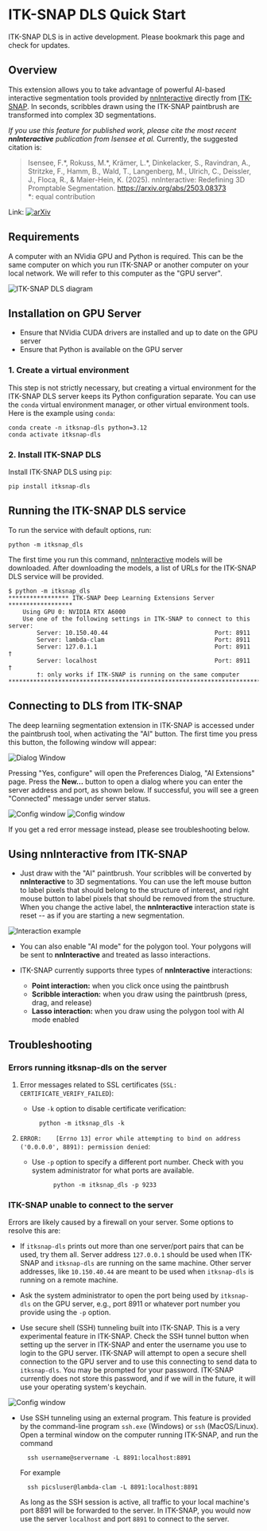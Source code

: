 ITK-SNAP DLS Quick Start
========================
ITK-SNAP DLS is in active development. Please bookmark this page and check for updates.

Overview
--------
This extension allows you to take advantage of powerful AI-based interactive segmentation tools provided by [nnInteractive](https://github.com/MIC-DKFZ/nnInteractive) directly from [ITK-SNAP](https://itksnap.org). In seconds, scribbles drawn using the ITK-SNAP paintbrush are transformed into complex 3D segmentations.

*If you use this feature for published work, please cite the most recent **nnInteractive** publication from Isensee et al.* Currently, the suggested citation is:

> Isensee, F.\*, Rokuss, M.\*, Krämer, L.\*, Dinkelacker, S., Ravindran, A., Stritzke, F., Hamm, B., Wald, T., Langenberg, M., Ulrich, C., Deissler, J., Floca, R., & Maier-Hein, K. (2025). nnInteractive: Redefining 3D Promptable Segmentation. https://arxiv.org/abs/2503.08373 \
> *: equal contribution

Link: [![arXiv](https://img.shields.io/badge/arXiv-2503.08373-b31b1b.svg)](https://arxiv.org/abs/2503.08373)

Requirements
------------
A computer with an NVidia GPU and Python is required. This can be the same computer on which you run ITK-SNAP or another computer on your local network. We will refer to this computer as the "GPU server".

![ITK-SNAP DLS diagram](images/itksnap_dls.png)


Installation on GPU Server
--------------------------
* Ensure that NVidia CUDA drivers are installed and up to date on the GPU server
* Ensure that Python is available on the GPU server

### 1. Create a virtual environment

This step is not strictly necessary, but creating a virtual environment for the ITK-SNAP DLS server keeps its Python configuration separate. You can use the `conda` virtual environment manager, or other virtual environment tools. Here is the example using `conda`:

```
conda create -n itksnap-dls python=3.12
conda activate itksnap-dls
```

### 2. Install ITK-SNAP DLS

Install ITK-SNAP DLS using `pip`:

```
pip install itksnap-dls
```

Running the ITK-SNAP DLS service
--------------------------------
To run the service with default options, run:

```
python -m itksnap_dls
```

The first time you run this command, [nnInteractive](https://github.com/MIC-DKFZ/nnInteractive) models will be downloaded. After downloading the models, a list of URLs for the ITK-SNAP DLS service will be provided. 

```
$ python -m itksnap_dls 
***************** ITK-SNAP Deep Learning Extensions Server ******************
    Using GPU 0: NVIDIA RTX A6000
    Use one of the following settings in ITK-SNAP to connect to this server:
        Server: 10.150.40.44                              Port: 8911
        Server: lambda-clam                               Port: 8911
        Server: 127.0.1.1                                 Port: 8911  †
        Server: localhost                                 Port: 8911  †
        †: only works if ITK-SNAP is running on the same computer
******************************************************************************
```

Connecting to DLS from ITK-SNAP
--------------------------------

The deep learniing segmentation extension in ITK-SNAP is accessed under the paintbrush tool, when activating the "AI" button. The first time you press this button, the following window will appear:

![Dialog Window](images/itksnap_dls_dialog.png)

Pressing "Yes, configure" will open the Preferences Dialog, "AI Extensions" page. Press the **New...** button to open a dialog where you can enter the server address and port, as shown below. If successful, you will see a green "Connected" message under server status.

![Config window](images/dlsconfig_edit.png)
![Config window](images/dlsconfig.png)

If you get a red error message instead, please see troubleshooting below.

Using nnInteractive from ITK-SNAP
--------------------------------

* Just draw with the "AI" paintbrush. Your scribbles will be converted by **nnInteractive** to 3D segmentations. You can use the left mouse button to label pixels that should belong to the structure of interest, and right mouse button to label pixels that should be removed from the structure. When you change the active label, the **nnInteractive** interaction state is reset -- as if you are starting a new segmentation. 

![Interaction example](images/interaction.png)

* You can also enable "AI mode" for the polygon tool. Your polygons will be sent to **nnInteractive** and treated as lasso interactions.

* ITK-SNAP currently supports three types of **nnInteractive** interactions:
    * **Point interaction:** when you click once using the paintbrush
    * **Scribble interaction:** when you draw using the paintbrush (press, drag, and release) 
    * **Lasso interaction:** when you draw using the polygon tool with AI mode enabled 


Troubleshooting
---------------

### Errors running itksnap-dls on the server

1. Error messages related to SSL certificates (`SSL: CERTIFICATE_VERIFY_FAILED`):

    * Use `-k` option to disable certificate verification: 
    
            python -m itksnap_dls -k

2. `ERROR:    [Errno 13] error while attempting to bind on address ('0.0.0.0', 8891): permission denied`:

    * Use `-p` option to specify a different port number. Check with you system administrator for what ports are available.

                python -m itksnap_dls -p 9233


### ITK-SNAP unable to connect to the server

Errors are likely caused by a firewall on your server. Some options to resolve this are:

* If `itksnap-dls` prints out more than one server/port pairs that can be used, try them all. Server address `127.0.0.1` should be used when ITK-SNAP and `itksnap-dls` are running on the same machine. Other server addresses, like `10.150.40.44` are meant to be used when `itksnap-dls` is running on a remote machine. 

* Ask the system administrator to open the port being used by `itksnap-dls` on the GPU server, e.g., port 8911 or whatever port number you provide using the `-p` option. 

* Use secure shell (SSH) tunneling built into ITK-SNAP. This is a very experimental feature in ITK-SNAP. Check the SSH tunnel button when setting up the server in ITK-SNAP and enter the username you use to login to the GPU server. ITK-SNAP will attempt to open a secure shell connection to the GPU server and to use this connecting to send data to `itksnap-dls`. You may be prompted for your password. ITK-SNAP currently does not store this password, and if we will in the future, it will use your operating system's keychain.

![Config window](images/dlsconfig_ssh.png)

* Use SSH tunneling using an external program. This feature is provided by the command-line program `ssh.exe` (Windows) or `ssh` (MacOS/Linux). Open a terminal window on the computer running ITK-SNAP, and run the command

        ssh username@servername -L 8891:localhost:8891

    For example

        ssh picsluser@lambda-clam -L 8891:localhost:8891

    As long as the SSH session is active, all traffic to your local machine's port 8891 will be forwarded to the server. In ITK-SNAP, you would now use the server `localhost` and port `8891` to connect to the server.


